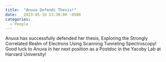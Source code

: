 ```yaml
---
title:  "Anuva Defends Thesis!"
date:   2023-05-16 13:30:00 -0500
categories:
  - People
---
```


Anuva has successfully defended her thesis, Exploring the Strongly Correlated Realm of Electrons Using Scanning Tunneling Spectroscopy! Good luck to Anuva in her next position as a Postdoc in the Yacoby Lab at Harvard University!
